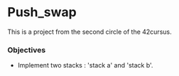 # Push_swap

This is a project from the second circle of the 42cursus.

### Objectives
   * Implement two stacks : 'stack a' and 'stack b'.
